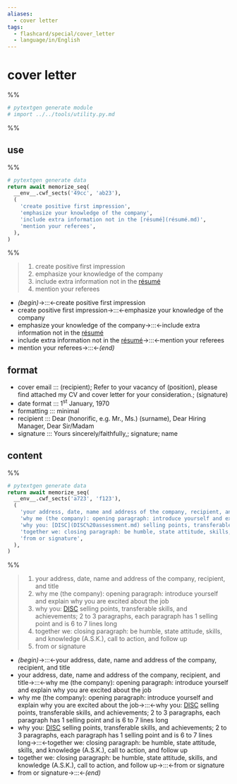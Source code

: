 ```yaml
---
aliases:
  - cover letter
tags:
  - flashcard/special/cover_letter
  - language/in/English
---
```


# cover letter

%%

```Python
# pytextgen generate module
# import ../../tools/utility.py.md
```

%%

## use

%%

```Python
# pytextgen generate data
return await memorize_seq(
  __env__.cwf_sects('49cc', 'ab23'),
  (
    'create positive first impression',
    'emphasize your knowledge of the company',
    'include extra information not in the [résumé](résumé.md)',
    'mention your referees',
  ),
)
```

%%

<!--pytextgen generate section="49cc"--><!-- The following content is generated at 2023-10-08T17:13:33.408871+08:00. Any edits will be overridden! -->

> 1. create positive first impression
> 2. emphasize your knowledge of the company
> 3. include extra information not in the [résumé](résumé.md)
> 4. mention your referees

<!--/pytextgen-->

<!--pytextgen generate section="ab23"--><!-- The following content is generated at 2024-01-04T20:17:57.909356+08:00. Any edits will be overridden! -->

- _(begin)_→:::←create positive first impression
- create positive first impression→:::←emphasize your knowledge of the company
- emphasize your knowledge of the company→:::←include extra information not in the [résumé](résumé.md)
- include extra information not in the [résumé](résumé.md)→:::←mention your referees
- mention your referees→:::←_(end)_

<!--/pytextgen-->

## format

- cover email ::: (recipient); Refer to your vacancy of (position), please find attached
my CV and cover letter for your consideration.; (signature)
- date format ::: 1<sup>st</sup> January, 1970
- formatting ::: minimal
- recipient ::: Dear (honorific, e.g. Mr., Ms.) (surname), Dear Hiring Manager, Dear Sir/Madam
- signature ::: Yours sincerely/faithfully,; signature; name

## content

%%

```Python
# pytextgen generate data
return await memorize_seq(
  __env__.cwf_sects('a723', 'f123'),
  (
    'your address, date, name and address of the company, recipient, and title',
    'why me (the company): opening paragraph: introduce yourself and explain why you are excited about the job',
    'why you: [DISC](DISC%20assessment.md) selling points, transferable skills, and achievements; 2 to 3 paragraphs, each paragraph has 1 selling point and is 6 to 7 lines long',
    'together we: closing paragraph: be humble, state attitude, skills, and knowledge (A.S.K.), call to action, and follow up',
    'from or signature',
  ),
)
```

%%

<!--pytextgen generate section="a723"--><!-- The following content is generated at 2023-10-09T23:03:32.658566+08:00. Any edits will be overridden! -->

> 1. your address, date, name and address of the company, recipient, and title
> 2. why me (the company): opening paragraph: introduce yourself and explain why you are excited about the job
> 3. why you: [DISC](DISC%20assessment.md) selling points, transferable skills, and achievements; 2 to 3 paragraphs, each paragraph has 1 selling point and is 6 to 7 lines long
> 4. together we: closing paragraph: be humble, state attitude, skills, and knowledge (A.S.K.), call to action, and follow up
> 5. from or signature

<!--/pytextgen-->

<!--pytextgen generate section="f123"--><!-- The following content is generated at 2024-01-04T20:17:57.940249+08:00. Any edits will be overridden! -->

- _(begin)_→:::←your address, date, name and address of the company, recipient, and title
- your address, date, name and address of the company, recipient, and title→:::←why me (the company): opening paragraph: introduce yourself and explain why you are excited about the job
- why me (the company): opening paragraph: introduce yourself and explain why you are excited about the job→:::←why you: [DISC](DISC%20assessment.md) selling points, transferable skills, and achievements; 2 to 3 paragraphs, each paragraph has 1 selling point and is 6 to 7 lines long
- why you: [DISC](DISC%20assessment.md) selling points, transferable skills, and achievements; 2 to 3 paragraphs, each paragraph has 1 selling point and is 6 to 7 lines long→:::←together we: closing paragraph: be humble, state attitude, skills, and knowledge (A.S.K.), call to action, and follow up
- together we: closing paragraph: be humble, state attitude, skills, and knowledge (A.S.K.), call to action, and follow up→:::←from or signature
- from or signature→:::←_(end)_

<!--/pytextgen-->
